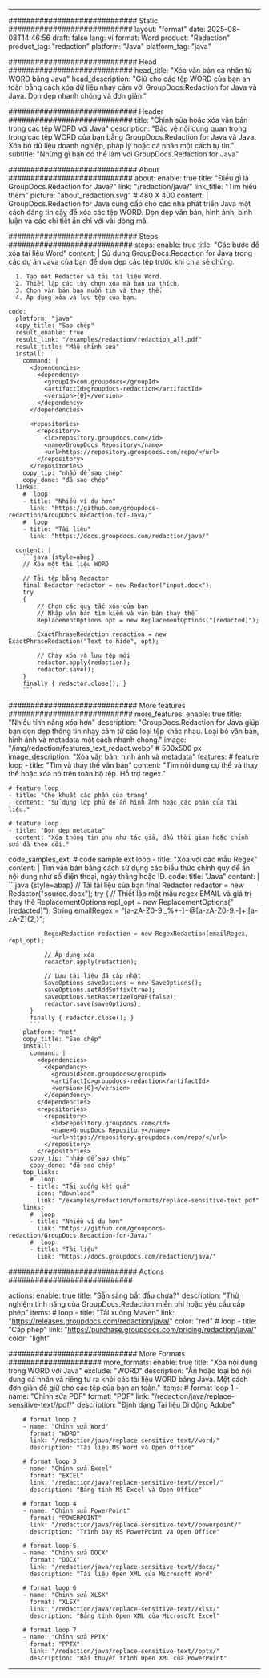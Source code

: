 
---
############################# Static ############################
layout: "format"
date:  2025-08-08T14:46:56
draft: false
lang: vi
format: Word
product: "Redaction"
product_tag: "redaction"
platform: "Java"
platform_tag: "java"

############################# Head ############################
head_title: "Xóa văn bản cá nhân từ WORD bằng Java"
head_description: "Giữ cho các tệp WORD của bạn an toàn bằng cách xóa dữ liệu nhạy cảm với GroupDocs.Redaction for Java và Java. Dọn dẹp nhanh chóng và đơn giản."

############################# Header ############################
title: "Chỉnh sửa hoặc xóa văn bản trong các tệp WORD với Java" 
description: "Bảo vệ nội dung quan trọng trong các tệp WORD của bạn bằng GroupDocs.Redaction for Java và Java. Xóa bỏ dữ liệu doanh nghiệp, pháp lý hoặc cá nhân một cách tự tin."
subtitle: "Những gì bạn có thể làm với GroupDocs.Redaction for Java" 

############################# About ############################
about:
    enable: true
    title: "Điều gì là GroupDocs.Redaction for Java?"
    link: "/redaction/java/"
    link_title: "Tìm hiểu thêm"
    picture: "about_redaction.svg" # 480 X 400
    content: |
       GroupDocs.Redaction for Java cung cấp cho các nhà phát triển Java một cách đáng tin cậy để xóa các tệp WORD. Dọn dẹp văn bản, hình ảnh, bình luận và các chi tiết ẩn chỉ với vài dòng mã.

############################# Steps ############################
steps:
    enable: true
    title: "Các bước để xóa tài liệu Word"
    content: |
      Sử dụng GroupDocs.Redaction for Java trong các dự án Java của bạn để dọn dẹp các tệp trước khi chia sẻ chúng.
      
      1. Tạo một Redactor và tải tài liệu Word.
      2. Thiết lập các tùy chọn xóa mà bạn ưa thích.
      3. Chọn văn bản bạn muốn tìm và thay thế.
      4. Áp dụng xóa và lưu tệp của bạn.
   
    code:
      platform: "java"
      copy_title: "Sao chép"
      result_enable: true
      result_link: "/examples/redaction/redaction_all.pdf"
      result_title: "Mẫu chỉnh sửa"
      install:
        command: |
          <dependencies>
            <dependency>
              <groupId>com.groupdocs</groupId>
              <artifactId>groupdocs-redaction</artifactId>
              <version>{0}</version>
            </dependency>
          </dependencies>

          <repositories>
            <repository>
              <id>repository.groupdocs.com</id>
              <name>GroupDocs Repository</name>
              <url>https://repository.groupdocs.com/repo/</url>
            </repository>
          </repositories>
        copy_tip: "nhấp để sao chép"
        copy_done: "đã sao chép"
      links:
        #  loop
        - title: "Nhiều ví dụ hơn"
          link: "https://github.com/groupdocs-redaction/GroupDocs.Redaction-for-Java/"
        #  loop
        - title: "Tài liệu"
          link: "https://docs.groupdocs.com/redaction/java/"
          
      content: |
        ```java {style=abap}
        // Xóa một tài liệu WORD

        // Tải tệp bằng Redactor
        final Redactor redactor = new Redactor("input.docx");
        try
        {
            // Chọn các quy tắc xóa của bạn
            // Nhập văn bản tìm kiếm và văn bản thay thế
            ReplacementOptions opt = new ReplacementOptions("[redacted]");
            
            ExactPhraseRedaction redaction = new ExactPhraseRedaction("Text to hide", opt);

            // Chạy xóa và lưu tệp mới
            redactor.apply(redaction);
            redactor.save();
        }
        finally { redactor.close(); }
        ```            


############################# More features ############################
more_features:
  enable: true
  title: "Nhiều tính năng xóa hơn"
  description: "GroupDocs.Redaction for Java giúp bạn dọn dẹp thông tin nhạy cảm từ các loại tệp khác nhau. Loại bỏ văn bản, hình ảnh và metadata một cách nhanh chóng."
  image: "/img/redaction/features_text_redact.webp" # 500x500 px
  image_description: "Xóa văn bản, hình ảnh và metadata"
  features:
    # feature loop
    - title: "Tìm và thay thế văn bản"
      content: "Tìm nội dung cụ thể và thay thế hoặc xóa nó trên toàn bộ tệp. Hỗ trợ regex."

    # feature loop
    - title: "Che khuất các phần của trang"
      content: "Sử dụng lớp phủ để ẩn hình ảnh hoặc các phần của tài liệu."

    # feature loop
    - title: "Dọn dẹp metadata"
      content: "Xóa thông tin phụ như tác giả, dấu thời gian hoặc chỉnh sửa đã theo dõi."
      
  code_samples_ext:
    # code sample ext loop
    - title: "Xóa với các mẫu Regex"
      content: |
        Tìm văn bản bằng cách sử dụng các biểu thức chính quy để ẩn nội dung như số điện thoại, ngày tháng hoặc ID.
      code:
        title: "Java"
        content: |
          ```java {style=abap}
          //  Tải tài liệu của bạn
          final Redactor redactor = new Redactor("source.docx");
          try
          {
              // Thiết lập một mẫu regex EMAIL và giá trị thay thế
              ReplacementOptions repl_opt = new ReplacementOptions("[redacted]");
              String emailRegex = "[a-zA-Z0-9._%+-]+@[a-zA-Z0-9.-]+\.[a-zA-Z]{2,}";

              RegexRedaction redaction = new RegexRedaction(emailRegex, repl_opt);
              
              // Áp dụng xóa
              redactor.apply(redaction);

              // Lưu tài liệu đã cập nhật
              SaveOptions saveOptions = new SaveOptions();
              saveOptions.setAddSuffix(true);
              saveOptions.setRasterizeToPDF(false);
              redactor.save(saveOptions);
          }
          finally { redactor.close(); }
          ```
        platform: "net"
        copy_title: "Sao chép"
        install:
          command: |
            <dependencies>
              <dependency>
                <groupId>com.groupdocs</groupId>
                <artifactId>groupdocs-redaction</artifactId>
                <version>{0}</version>
              </dependency>
            </dependencies>
            <repositories>
              <repository>
                <id>repository.groupdocs.com</id>
                <name>GroupDocs Repository</name>
                <url>https://repository.groupdocs.com/repo/</url>
              </repository>
            </repositories>
          copy_tip: "nhấp để sao chép"
          copy_done: "đã sao chép"
        top_links:
          #  loop
          - title: "Tải xuống kết quả"
            icon: "download"
            link: "/examples/redaction/formats/replace-sensitive-text.pdf"
        links:
          #  loop
          - title: "Nhiều ví dụ hơn"
            link: "https://github.com/groupdocs-redaction/GroupDocs.Redaction-for-Java/"
          #  loop
          - title: "Tài liệu"
            link: "https://docs.groupdocs.com/redaction/java/"


############################# Actions ############################

actions:
  enable: true
  title: "Sẵn sàng bắt đầu chưa?"
  description: "Thử nghiệm tính năng của GroupDocs.Redaction miễn phí hoặc yêu cầu cấp phép"
  items:
    #  loop
    - title: "Tải xuống Maven"
      link: "https://releases.groupdocs.com/redaction/java/"
      color: "red"
        #  loop
    - title: "Cấp phép"
      link: "https://purchase.groupdocs.com/pricing/redaction/java/"
      color: "light"


############################# More Formats #####################
more_formats:
    enable: true
    title: "Xóa nội dung trong WORD với Java"
    exclude: "WORD"
    description: "Ẩn hoặc loại bỏ nội dung cá nhân và riêng tư ra khỏi các tài liệu WORD bằng Java. Một cách đơn giản để giữ cho các tệp của bạn an toàn."
    items: 
        # format loop 1
        - name: "Chỉnh sửa PDF"
          format: "PDF"
          link: "/redaction/java/replace-sensitive-text//pdf/"
          description: "Định dạng Tài liệu Di động Adobe"

        # format loop 2
        - name: "Chỉnh sửa Word"
          format: "WORD"
          link: "/redaction/java/replace-sensitive-text//word/"
          description: "Tài liệu MS Word và Open Office"
          
        # format loop 3
        - name: "Chỉnh sửa Excel"
          format: "EXCEL"
          link: "/redaction/java/replace-sensitive-text//excel/"
          description: "Bảng tính MS Excel và Open Office"

        # format loop 4
        - name: "Chỉnh sửa PowerPoint"
          format: "POWERPOINT"
          link: "/redaction/java/replace-sensitive-text//powerpoint/"
          description: "Trình bày MS PowerPoint và Open Office"

        # format loop 5
        - name: "Chỉnh sửa DOCX"
          format: "DOCX"
          link: "/redaction/java/replace-sensitive-text//docx/"
          description: "Tài liệu Open XML của Microsoft Word"
          
        # format loop 6
        - name: "Chỉnh sửa XLSX"
          format: "XLSX"
          link: "/redaction/java/replace-sensitive-text//xlsx/"
          description: "Bảng tính Open XML của Microsoft Excel"
          
        # format loop 7
        - name: "Chỉnh sửa PPTX"
          format: "PPTX"
          link: "/redaction/java/replace-sensitive-text//pptx/"
          description: "Bài thuyết trình Open XML của PowerPoint"


---